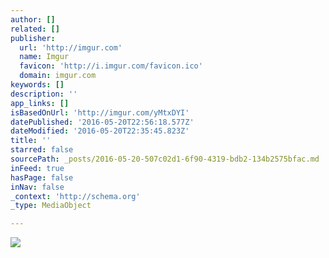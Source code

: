 ```yaml
---
author: []
related: []
publisher:
  url: 'http://imgur.com'
  name: Imgur
  favicon: 'http://i.imgur.com/favicon.ico'
  domain: imgur.com
keywords: []
description: ''
app_links: []
isBasedOnUrl: 'http://imgur.com/yMtxDYI'
datePublished: '2016-05-20T22:56:18.577Z'
dateModified: '2016-05-20T22:35:45.823Z'
title: ''
starred: false
sourcePath: _posts/2016-05-20-507c02d1-6f90-4319-bdb2-134b2575bfac.md
inFeed: true
hasPage: false
inNav: false
_context: 'http://schema.org'
_type: MediaObject

---
```

<article style=""><img src="http://imgur.com/yMtxDYI.png" /></article>